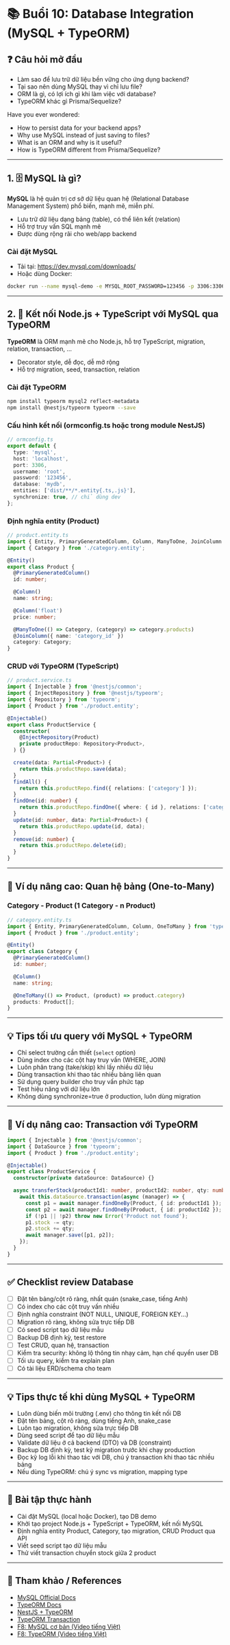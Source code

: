 # 📚 Buổi 10: Database Integration (MySQL + TypeORM)

## ❓ Câu hỏi mở đầu
- Làm sao để lưu trữ dữ liệu bền vững cho ứng dụng backend?
- Tại sao nên dùng MySQL thay vì chỉ lưu file?
- ORM là gì, có lợi ích gì khi làm việc với database?
- TypeORM khác gì Prisma/Sequelize?

Have you ever wondered:
- How to persist data for your backend apps?
- Why use MySQL instead of just saving to files?
- What is an ORM and why is it useful?
- How is TypeORM different from Prisma/Sequelize?

---

## 1. 🗄️ MySQL là gì?

**MySQL** là hệ quản trị cơ sở dữ liệu quan hệ (Relational Database Management System) phổ biến, mạnh mẽ, miễn phí.
- Lưu trữ dữ liệu dạng bảng (table), có thể liên kết (relation)
- Hỗ trợ truy vấn SQL mạnh mẽ
- Được dùng rộng rãi cho web/app backend

### Cài đặt MySQL
- Tải tại: https://dev.mysql.com/downloads/
- Hoặc dùng Docker:
```bash
docker run --name mysql-demo -e MYSQL_ROOT_PASSWORD=123456 -p 3306:3306 -d mysql:8
```

---

## 2. 🔗 Kết nối Node.js + TypeScript với MySQL qua TypeORM

**TypeORM** là ORM mạnh mẽ cho Node.js, hỗ trợ TypeScript, migration, relation, transaction, ...
- Decorator style, dễ đọc, dễ mở rộng
- Hỗ trợ migration, seed, transaction, relation

### Cài đặt TypeORM
```bash
npm install typeorm mysql2 reflect-metadata
npm install @nestjs/typeorm typeorm --save
```

### Cấu hình kết nối (ormconfig.ts hoặc trong module NestJS)
```typescript
// ormconfig.ts
export default {
  type: 'mysql',
  host: 'localhost',
  port: 3306,
  username: 'root',
  password: '123456',
  database: 'mydb',
  entities: ['dist/**/*.entity{.ts,.js}'],
  synchronize: true, // chỉ dùng dev
};
```

### Định nghĩa entity (Product)
```typescript
// product.entity.ts
import { Entity, PrimaryGeneratedColumn, Column, ManyToOne, JoinColumn } from 'typeorm';
import { Category } from './category.entity';

@Entity()
export class Product {
  @PrimaryGeneratedColumn()
  id: number;

  @Column()
  name: string;

  @Column('float')
  price: number;

  @ManyToOne(() => Category, (category) => category.products)
  @JoinColumn({ name: 'category_id' })
  category: Category;
}
```

### CRUD với TypeORM (TypeScript)
```typescript
// product.service.ts
import { Injectable } from '@nestjs/common';
import { InjectRepository } from '@nestjs/typeorm';
import { Repository } from 'typeorm';
import { Product } from './product.entity';

@Injectable()
export class ProductService {
  constructor(
    @InjectRepository(Product)
    private productRepo: Repository<Product>,
  ) {}

  create(data: Partial<Product>) {
    return this.productRepo.save(data);
  }
  findAll() {
    return this.productRepo.find({ relations: ['category'] });
  }
  findOne(id: number) {
    return this.productRepo.findOne({ where: { id }, relations: ['category'] });
  }
  update(id: number, data: Partial<Product>) {
    return this.productRepo.update(id, data);
  }
  remove(id: number) {
    return this.productRepo.delete(id);
  }
}
```

---

## 🌟 Ví dụ nâng cao: Quan hệ bảng (One-to-Many)

### Category - Product (1 Category - n Product)
```typescript
// category.entity.ts
import { Entity, PrimaryGeneratedColumn, Column, OneToMany } from 'typeorm';
import { Product } from './product.entity';

@Entity()
export class Category {
  @PrimaryGeneratedColumn()
  id: number;

  @Column()
  name: string;

  @OneToMany(() => Product, (product) => product.category)
  products: Product[];
}
```

---

## 💡 Tips tối ưu query với MySQL + TypeORM
- Chỉ select trường cần thiết (`select` option)
- Dùng index cho các cột hay truy vấn (WHERE, JOIN)
- Luôn phân trang (take/skip) khi lấy nhiều dữ liệu
- Dùng transaction khi thao tác nhiều bảng liên quan
- Sử dụng query builder cho truy vấn phức tạp
- Test hiệu năng với dữ liệu lớn
- Không dùng synchronize=true ở production, luôn dùng migration

---

## 🌟 Ví dụ nâng cao: Transaction với TypeORM
```typescript
import { Injectable } from '@nestjs/common';
import { DataSource } from 'typeorm';
import { Product } from './product.entity';

@Injectable()
export class ProductService {
  constructor(private dataSource: DataSource) {}

  async transferStock(productId1: number, productId2: number, qty: number) {
    await this.dataSource.transaction(async (manager) => {
      const p1 = await manager.findOneBy(Product, { id: productId1 });
      const p2 = await manager.findOneBy(Product, { id: productId2 });
      if (!p1 || !p2) throw new Error('Product not found');
      p1.stock -= qty;
      p2.stock += qty;
      await manager.save([p1, p2]);
    });
  }
}
```

---

## ✅ Checklist review Database
- [ ] Đặt tên bảng/cột rõ ràng, nhất quán (snake_case, tiếng Anh)
- [ ] Có index cho các cột truy vấn nhiều
- [ ] Định nghĩa constraint (NOT NULL, UNIQUE, FOREIGN KEY...)
- [ ] Migration rõ ràng, không sửa trực tiếp DB
- [ ] Có seed script tạo dữ liệu mẫu
- [ ] Backup DB định kỳ, test restore
- [ ] Test CRUD, quan hệ, transaction
- [ ] Kiểm tra security: không lộ thông tin nhạy cảm, hạn chế quyền user DB
- [ ] Tối ưu query, kiểm tra explain plan
- [ ] Có tài liệu ERD/schema cho team

---

## 💡 Tips thực tế khi dùng MySQL + TypeORM
- Luôn dùng biến môi trường (.env) cho thông tin kết nối DB
- Đặt tên bảng, cột rõ ràng, dùng tiếng Anh, snake_case
- Luôn tạo migration, không sửa trực tiếp DB
- Dùng seed script để tạo dữ liệu mẫu
- Validate dữ liệu ở cả backend (DTO) và DB (constraint)
- Backup DB định kỳ, test kỹ migration trước khi chạy production
- Đọc kỹ log lỗi khi thao tác với DB, chú ý transaction khi thao tác nhiều bảng
- Nếu dùng TypeORM: chú ý sync vs migration, mapping type

---

## 📝 Bài tập thực hành
- Cài đặt MySQL (local hoặc Docker), tạo DB demo
- Khởi tạo project Node.js + TypeScript + TypeORM, kết nối MySQL
- Định nghĩa entity Product, Category, tạo migration, CRUD Product qua API
- Viết seed script tạo dữ liệu mẫu
- Thử viết transaction chuyển stock giữa 2 product

---

## 🔗 Tham khảo / References
- [MySQL Official Docs](https://dev.mysql.com/doc/)
- [TypeORM Docs](https://typeorm.io/)
- [NestJS + TypeORM](https://docs.nestjs.com/techniques/database)
- [TypeORM Transaction](https://typeorm.io/transactions)
- [F8: MySQL cơ bản (Video tiếng Việt)](https://www.youtube.com/watch?v=7S_tz1z_5bA)
- [F8: TypeORM (Video tiếng Việt)](https://www.youtube.com/watch?v=6l8RWV8nN6g) 